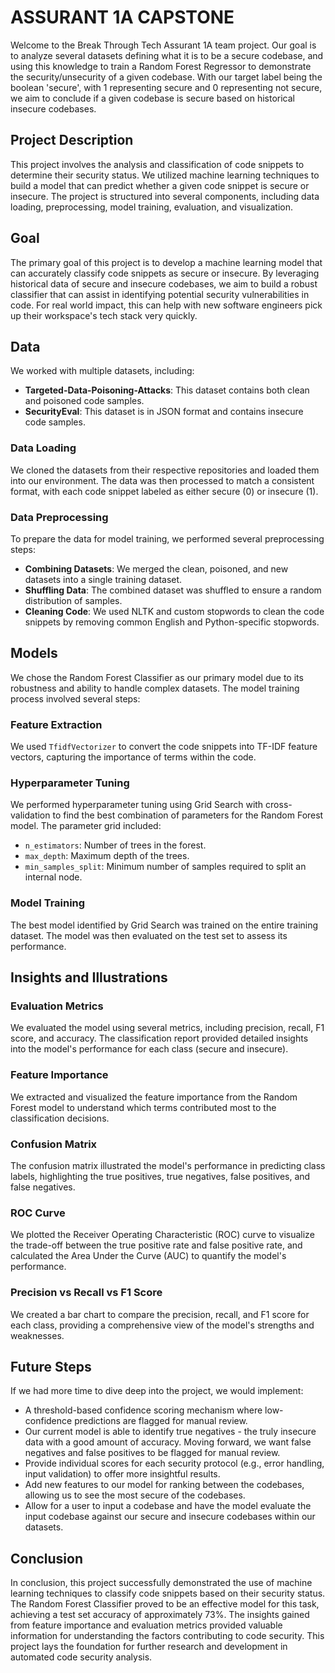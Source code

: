 # ASSURANT 1A CAPSTONE

Welcome to the Break Through Tech Assurant 1A team project. Our goal is to analyze several datasets defining what it is to be a secure codebase, and using this knowledge to train a Random Forest Regressor to demonstrate the security/unsecurity of a given codebase. With our target label being the boolean 'secure', with 1 representing secure and 0 representing not secure, we aim to conclude if a given codebase is secure based on historical insecure codebases.

## Project Description

This project involves the analysis and classification of code snippets to determine their security status. We utilized machine learning techniques to build a model that can predict whether a given code snippet is secure or insecure. The project is structured into several components, including data loading, preprocessing, model training, evaluation, and visualization.

## Goal

The primary goal of this project is to develop a machine learning model that can accurately classify code snippets as secure or insecure. By leveraging historical data of secure and insecure codebases, we aim to build a robust classifier that can assist in identifying potential security vulnerabilities in code. For real world impact, this can help with new software engineers pick up their workspace's tech stack very quickly. 

## Data

We worked with multiple datasets, including:
- **Targeted-Data-Poisoning-Attacks**: This dataset contains both clean and poisoned code samples.
- **SecurityEval**: This dataset is in JSON format and contains insecure code samples.

### Data Loading

We cloned the datasets from their respective repositories and loaded them into our environment. The data was then processed to match a consistent format, with each code snippet labeled as either secure (0) or insecure (1).

### Data Preprocessing

To prepare the data for model training, we performed several preprocessing steps:
- **Combining Datasets**: We merged the clean, poisoned, and new datasets into a single training dataset.
- **Shuffling Data**: The combined dataset was shuffled to ensure a random distribution of samples.
- **Cleaning Code**: We used NLTK and custom stopwords to clean the code snippets by removing common English and Python-specific stopwords.

## Models

We chose the Random Forest Classifier as our primary model due to its robustness and ability to handle complex datasets. The model training process involved several steps:

### Feature Extraction

We used `TfidfVectorizer` to convert the code snippets into TF-IDF feature vectors, capturing the importance of terms within the code.

### Hyperparameter Tuning

We performed hyperparameter tuning using Grid Search with cross-validation to find the best combination of parameters for the Random Forest model. The parameter grid included:
- `n_estimators`: Number of trees in the forest.
- `max_depth`: Maximum depth of the trees.
- `min_samples_split`: Minimum number of samples required to split an internal node.

### Model Training

The best model identified by Grid Search was trained on the entire training dataset. The model was then evaluated on the test set to assess its performance.

## Insights and Illustrations

### Evaluation Metrics

We evaluated the model using several metrics, including precision, recall, F1 score, and accuracy. The classification report provided detailed insights into the model's performance for each class (secure and insecure).

### Feature Importance

We extracted and visualized the feature importance from the Random Forest model to understand which terms contributed most to the classification decisions.

### Confusion Matrix

The confusion matrix illustrated the model's performance in predicting class labels, highlighting the true positives, true negatives, false positives, and false negatives.

### ROC Curve

We plotted the Receiver Operating Characteristic (ROC) curve to visualize the trade-off between the true positive rate and false positive rate, and calculated the Area Under the Curve (AUC) to quantify the model's performance.

### Precision vs Recall vs F1 Score

We created a bar chart to compare the precision, recall, and F1 score for each class, providing a comprehensive view of the model's strengths and weaknesses.

## Future Steps
If we had more time to dive deep into the project, we would implement:
- A threshold-based confidence scoring mechanism where low-confidence predictions are flagged for manual review.
- Our current model is able to identify true negatives - the truly insecure data with a good amount of accuracy. Moving forward, we want false negatives and false positives to be flagged for manual review.
- Provide individual scores for each security protocol (e.g., error handling, input validation) to offer more insightful results.
- Add new features to our model for ranking between the codebases, allowing us to see the most secure of the codebases.
- Allow for a user to input a codebase and have the model evaluate the input codebase against our secure and insecure codebases within our datasets.

## Conclusion

In conclusion, this project successfully demonstrated the use of machine learning techniques to classify code snippets based on their security status. The Random Forest Classifier proved to be an effective model for this task, achieving a test set accuracy of approximately 73%. The insights gained from feature importance and evaluation metrics provided valuable information for understanding the factors contributing to code security. This project lays the foundation for further research and development in automated code security analysis.